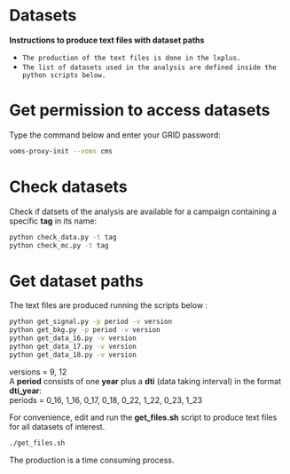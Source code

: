 # Datasets

**Instructions to produce text files with dataset paths**

* `The production of the text files is done in the lxplus.`
* `The list of datasets used in the analysis are defined inside the python scripts below.`

# Get permission to access datasets

Type the command below and enter your GRID password:  
```bash
voms-proxy-init --voms cms
```

# Check datasets

Check if datsets of the analysis are available for a campaign containing a specific **tag** in its name:  
```bash
python check_data.py -t tag
python check_mc.py -t tag
```

# Get dataset paths

The text files are produced running the scripts below :  
```bash
python get_signal.py -p period -v version
python get_bkg.py -p period -v version
python get_data_16.py -v version
python get_data_17.py -v version
python get_data_18.py -v version
```
versions = 9, 12  
A **period** consists of one **year** plus a **dti** (data taking interval) in the format **dti_year**:  
periods = 0_16, 1_16, 0_17, 0_18, 0_22, 1_22, 0_23, 1_23  


For convenience, edit and run the **get_files.sh** script to produce text files for all datasets of interest.  
```bash
./get_files.sh
```
The production is a time consuming process.  



